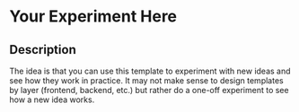 # Your Experiment Here

## Description

The idea is that you can use this template to experiment with new ideas and see how they work in practice. It may not make sense to design templates by layer (frontend, backend, etc.) but rather do a one-off experiment to see how a new idea works.